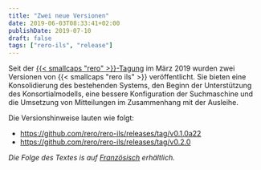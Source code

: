 ```yaml
---
title: "Zwei neue Versionen"
date: 2019-06-03T08:33:41+02:00
publishDate: 2019-07-10
draft: false 
tags: ["rero-ils", "release"]
---
```


Seit der [{{< smallcaps "rero" >}}-Tagung](https://www.rero.ch/page.php?section=communique&pageid=reroday2019_de) im März 2019 wurden zwei Versionen von {{< smallcaps "rero ils" >}} veröffentlicht. Sie bieten eine Konsolidierung des bestehenden Systems, den Beginn der Unterstützung des Konsortialmodells, eine bessere Konfiguration der Suchmaschine und die Umsetzung von Mitteilungen im Zusammenhang mit der Ausleihe.

Die Versionshinweise lauten wie folgt:

- https://github.com/rero/rero-ils/releases/tag/v0.1.0a22
- https://github.com/rero/rero-ils/releases/tag/v0.2.0

*Die Folge des Textes is auf [Französisch](/releases-v0.1.0a22-v0.2.0) erhältlich.*

<!--more-->
